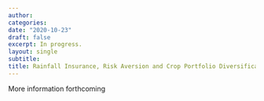 ```yaml
---
author:
categories:
date: "2020-10-23"
draft: false
excerpt: In progress.
layout: single
subtitle: 
title: Rainfall Insurance, Risk Aversion and Crop Portfolio Diversification in Northern Ghana
---
```


More information forthcoming


